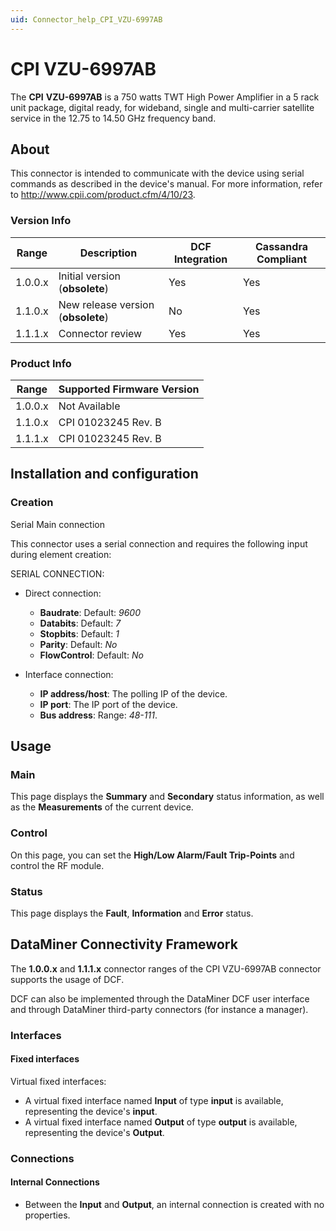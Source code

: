 ```yaml
---
uid: Connector_help_CPI_VZU-6997AB
---
```


# CPI VZU-6997AB

The **CPI** **VZU-6997AB** is a 750 watts TWT High Power Amplifier in a 5 rack unit package, digital ready, for wideband, single and multi-carrier satellite service in the 12.75 to 14.50 GHz frequency band.

## About

This connector is intended to communicate with the device using serial commands as described in the device's manual. For more information, refer to <http://www.cpii.com/product.cfm/4/10/23>.

### Version Info

| Range     | Description                        | DCF Integration     | Cassandra Compliant     |
|------------------|------------------------------------|---------------------|-------------------------|
| 1.0.0.x          | Initial version (**obsolete**)     | Yes                 | Yes                     |
| 1.1.0.x          | New release version (**obsolete**) | No                  | Yes                     |
| 1.1.1.x          | Connector review                      | Yes                 | Yes                     |

### Product Info

| Range | Supported Firmware Version |
|------------------|-----------------------------|
| 1.0.0.x          | Not Available               |
| 1.1.0.x          | CPI 01023245 Rev. B         |
| 1.1.1.x          | CPI 01023245 Rev. B         |

## Installation and configuration

### Creation

Serial Main connection

This connector uses a serial connection and requires the following input during element creation:

SERIAL CONNECTION:

- Direct connection:

  - **Baudrate**: Default: *9600*
  - **Databits**: Default: *7*
  - **Stopbits**: Default: *1*
  - **Parity**: Default: *No*
  - **FlowControl**: Default: *No*

- Interface connection:

  - **IP address/host**: The polling IP of the device.
  - **IP port**: The IP port of the device.
  - **Bus address**: Range: *48-111*.

## Usage

### Main

This page displays the **Summary** and **Secondary** status information, as well as the **Measurements** of the current device.

### Control

On this page, you can set the **High/Low Alarm/Fault Trip-Points** and control the RF module.

### Status

This page displays the **Fault**, **Information** and **Error** status.

## DataMiner Connectivity Framework

The **1.0.0.x** and **1.1.1.x** connector ranges of the CPI VZU-6997AB connector supports the usage of DCF.

DCF can also be implemented through the DataMiner DCF user interface and through DataMiner third-party connectors (for instance a manager).

### Interfaces

#### Fixed interfaces

Virtual fixed interfaces:

- A virtual fixed interface named **Input** of type **input** is available, representing the device's **input**.
- A virtual fixed interface named **Output** of type **output** is available, representing the device's **Output**.

### Connections

#### Internal Connections

- Between the **Input** and **Output**, an internal connection is created with no properties.
